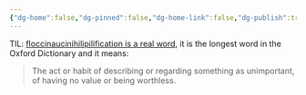 ```yaml
---
{"dg-home":false,"dg-pinned":false,"dg-home-link":false,"dg-publish":true,"disabled rules":["header-increment","yaml-title","yaml-title-alias","file-name-heading"],"title":"Floccinaucinihilipilification","dg-permalink":"floccinaucinihilipilification/","created-date":"2023-01-07T00:00:00","aliases":["Floccinaucinihilipilification"],"linter-yaml-title-alias":"Floccinaucinihilipilification","updated-date":"2025-05-05T17:44:22","tags":["dgarticle","TIL"],"dg-path":"floccinaucinihilipilification.md","permalink":"/floccinaucinihilipilification/","dgPassFrontmatter":true}
---
```



TIL: [floccinaucinihilipilification is a real word](https://en.wiktionary.org/wiki/floccinaucinihilipilification), it is the longest word in the Oxford Dictionary and it means:

> The act or habit of describing or regarding something as unimportant, of having no value or being worthless.
